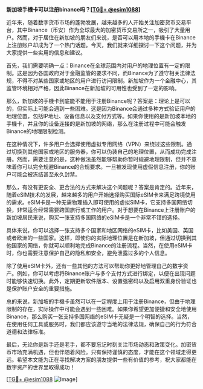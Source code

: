 **新加坡手機卡可以注册binance吗？[[TG💪+ @esim1088](https://t.me/s/esim1088)]**

近年来，随着数字货币市场的蓬勃发展，越来越多的人开始关注加密货币交易平台，其中Binance（币安）作为全球最大的加密货币交易所之一，吸引了大量用户。然而，对于居住在新加坡的朋友们来说，是否可以用本地的手機卡在Binance上注册账户却成为了一个热门话题。今天，我们就来详细探讨一下这个问题，并为大家提供一些实用的信息和建议。

首先，我们需要明确一点：Binance在全球范围内对用户的地理位置有一定的限制。这是因为各国政府对于金融监管的要求不同，而Binance为了遵守相关法律法规，不得不对某些国家或地区的用户进行访问限制。新加坡作为一个金融中心，其监管环境相对严格，因此Binance在新加坡的可用性也受到了一定的影响。

那么，新加坡的手機卡到底能不能用于注册Binance呢？答案是：理论上是可以的，但实际上可能会遇到一些困难。这是因为Binance会通过多种方式验证用户的地理位置，包括IP地址、设备信息以及支付方式等。如果你使用的是新加坡本地的手機卡，并且你的设备连接的是新加坡的网络，那么在注册过程中可能会触发Binance的地理限制检测。

在这种情况下，许多用户会选择使用虚拟专用网络（VPN）来绕过这些限制。通过切换到其他国家或地区的服务器，你可以伪装自己的地理位置，从而成功完成注册。然而，需要注意的是，这种做法虽然能够帮助你暂时规避地理限制，但并不意味着你可以完全规避Binance的合规要求。一旦被发现使用虚假信息注册，你的账户可能会被冻结甚至永久封禁。

那么，有没有更安全、更合法的方式来解决这个问题呢？答案是肯定的。近年来，随着eSIM技术的发展，越来越多的用户开始选择购买国际eSIM卡来满足跨境使用的需求。eSIM卡是一种无需物理插入即可使用的虚拟SIM卡，它支持多国网络切换，非常适合经常需要跨国旅行或工作的用户。对于想要在Binance上注册账户的新加坡居民来说，购买一张支持多国网络的eSIM卡是一个非常不错的选择。

具体来说，你可以选择一张支持多个国家和地区网络的eSIM卡，比如美国、英国或者欧洲的一些国家。这样，即使你的实际地理位置是在新加坡，但通过切换到其他国家的网络，你就可以顺利地完成Binance的注册流程。当然，在使用eSIM卡时，你也需要注意保护自己的隐私和安全，避免泄露过多的个人信息。

除了使用eSIM卡外，还有一些其他的方法可以帮助你更好地管理自己的数字资产。例如，你可以考虑将Binance账户与多个支付方式进行绑定，以便在出现问题时能够快速切换。此外，定期更新软件版本、设置强密码以及启用双重身份验证也是保护账户安全的重要措施。

总的来说，新加坡的手機卡虽然可以在一定程度上用于注册Binance，但由于地理限制的存在，实际操作中可能会遇到一些困难。如果你希望更加便捷和安全地使用Binance，那么购买一张支持多国网络的eSIM卡无疑是一个明智的选择。当然，在使用任何工具或服务时，我们都应该遵守当地的法律法规，确保自己的行为符合道德和法律标准。

最后，无论你是新手还是老手，都不要忘记时刻关注市场动态和政策变化。加密货币市场充满机遇，但也伴随着风险。只有保持谨慎的态度，才能在这个领域走得更远。希望本文能为正在寻找解决方案的朋友提供一些有价值的参考，祝大家都能在数字资产的世界里取得成功！

[[TG💪+ @esim1088](https://t.me/s/esim1088) ![Image](https://i.postimg.cc/4NQfJmqS/Snipaste-2025-05-13-00-14-12.png)]